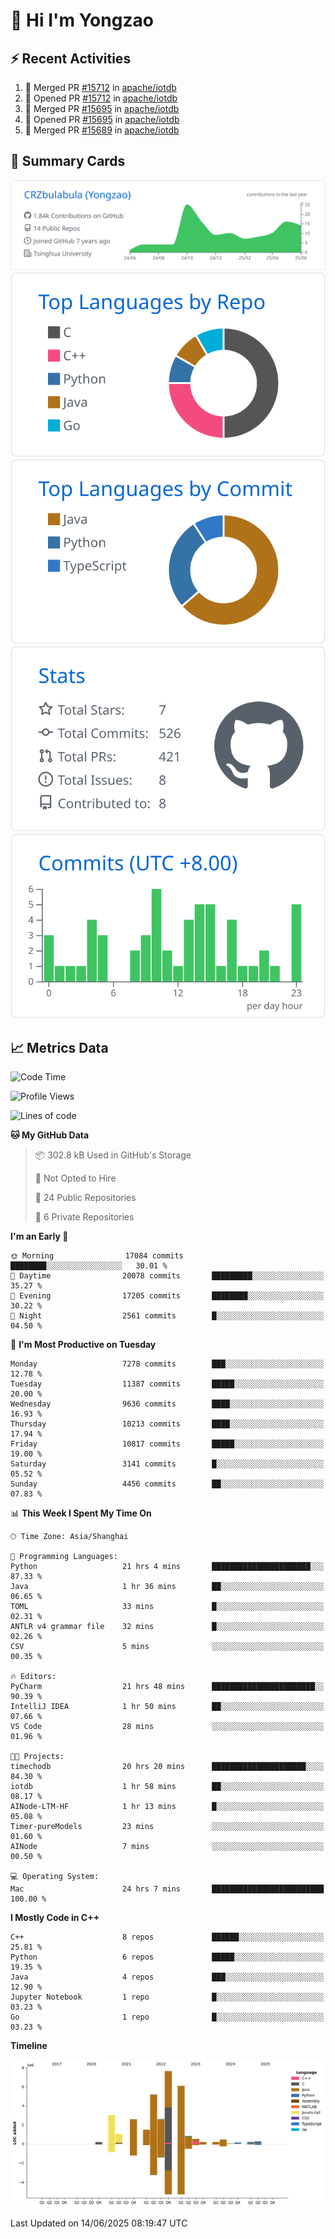 # 👋 Hi I'm Yongzao

## ⚡ Recent Activities
<!--START_SECTION:activity-->
1. 🎉 Merged PR [#15712](https://github.com/apache/iotdb/pull/15712) in [apache/iotdb](https://github.com/apache/iotdb)
2. 💪 Opened PR [#15712](https://github.com/apache/iotdb/pull/15712) in [apache/iotdb](https://github.com/apache/iotdb)
3. 🎉 Merged PR [#15695](https://github.com/apache/iotdb/pull/15695) in [apache/iotdb](https://github.com/apache/iotdb)
4. 💪 Opened PR [#15695](https://github.com/apache/iotdb/pull/15695) in [apache/iotdb](https://github.com/apache/iotdb)
5. 🎉 Merged PR [#15689](https://github.com/apache/iotdb/pull/15689) in [apache/iotdb](https://github.com/apache/iotdb)
<!--END_SECTION:activity-->

## 🎑 Summary Cards

[![](https://raw.githubusercontent.com/CRZbulabula/CRZbulabula/main/profile-summary-card-output/github/0-profile-details.svg)](https://github.com/vn7n24fzkq/github-profile-summary-cards)
[![](https://raw.githubusercontent.com/CRZbulabula/CRZbulabula/main/profile-summary-card-output/github/1-repos-per-language.svg)](https://github.com/vn7n24fzkq/github-profile-summary-cards) [![](https://raw.githubusercontent.com/CRZbulabula/CRZbulabula/main/profile-summary-card-output/github/2-most-commit-language.svg)](https://github.com/vn7n24fzkq/github-profile-summary-cards)
[![](https://raw.githubusercontent.com/CRZbulabula/CRZbulabula/main/profile-summary-card-output/github/3-stats.svg)](https://github.com/vn7n24fzkq/github-profile-summary-cards) [![](https://raw.githubusercontent.com/CRZbulabula/CRZbulabula/main/profile-summary-card-output/github/4-productive-time.svg)](https://github.com/vn7n24fzkq/github-profile-summary-cards)

## 📈 Metrics Data

<!--START_SECTION:waka-->
![Code Time](http://img.shields.io/badge/Code%20Time-925%20hrs%2040%20mins-blue)

![Profile Views](http://img.shields.io/badge/Profile%20Views-0-blue)

![Lines of code](https://img.shields.io/badge/From%20Hello%20World%20I%27ve%20Written-32.6%20million%20lines%20of%20code-blue)

**🐱 My GitHub Data** 

> 📦 302.8 kB Used in GitHub's Storage 
 > 
> 🚫 Not Opted to Hire
 > 
> 📜 24 Public Repositories 
 > 
> 🔑 6 Private Repositories 
 > 
**I'm an Early 🐤** 

```text
🌞 Morning                17084 commits       ████████░░░░░░░░░░░░░░░░░   30.01 % 
🌆 Daytime                20078 commits       █████████░░░░░░░░░░░░░░░░   35.27 % 
🌃 Evening                17205 commits       ████████░░░░░░░░░░░░░░░░░   30.22 % 
🌙 Night                  2561 commits        █░░░░░░░░░░░░░░░░░░░░░░░░   04.50 % 
```
📅 **I'm Most Productive on Tuesday** 

```text
Monday                   7278 commits        ███░░░░░░░░░░░░░░░░░░░░░░   12.78 % 
Tuesday                  11387 commits       █████░░░░░░░░░░░░░░░░░░░░   20.00 % 
Wednesday                9636 commits        ████░░░░░░░░░░░░░░░░░░░░░   16.93 % 
Thursday                 10213 commits       ████░░░░░░░░░░░░░░░░░░░░░   17.94 % 
Friday                   10817 commits       █████░░░░░░░░░░░░░░░░░░░░   19.00 % 
Saturday                 3141 commits        █░░░░░░░░░░░░░░░░░░░░░░░░   05.52 % 
Sunday                   4456 commits        ██░░░░░░░░░░░░░░░░░░░░░░░   07.83 % 
```


📊 **This Week I Spent My Time On** 

```text
🕑︎ Time Zone: Asia/Shanghai

💬 Programming Languages: 
Python                   21 hrs 4 mins       ██████████████████████░░░   87.33 % 
Java                     1 hr 36 mins        ██░░░░░░░░░░░░░░░░░░░░░░░   06.65 % 
TOML                     33 mins             █░░░░░░░░░░░░░░░░░░░░░░░░   02.31 % 
ANTLR v4 grammar file    32 mins             █░░░░░░░░░░░░░░░░░░░░░░░░   02.26 % 
CSV                      5 mins              ░░░░░░░░░░░░░░░░░░░░░░░░░   00.35 % 

🔥 Editors: 
PyCharm                  21 hrs 48 mins      ███████████████████████░░   90.39 % 
IntelliJ IDEA            1 hr 50 mins        ██░░░░░░░░░░░░░░░░░░░░░░░   07.66 % 
VS Code                  28 mins             ░░░░░░░░░░░░░░░░░░░░░░░░░   01.96 % 

🐱‍💻 Projects: 
timechodb                20 hrs 20 mins      █████████████████████░░░░   84.30 % 
iotdb                    1 hr 58 mins        ██░░░░░░░░░░░░░░░░░░░░░░░   08.17 % 
AINode-LTM-HF            1 hr 13 mins        █░░░░░░░░░░░░░░░░░░░░░░░░   05.08 % 
Timer-pureModels         23 mins             ░░░░░░░░░░░░░░░░░░░░░░░░░   01.60 % 
AINode                   7 mins              ░░░░░░░░░░░░░░░░░░░░░░░░░   00.50 % 

💻 Operating System: 
Mac                      24 hrs 7 mins       █████████████████████████   100.00 % 
```

**I Mostly Code in C++** 

```text
C++                      8 repos             ██████░░░░░░░░░░░░░░░░░░░   25.81 % 
Python                   6 repos             █████░░░░░░░░░░░░░░░░░░░░   19.35 % 
Java                     4 repos             ███░░░░░░░░░░░░░░░░░░░░░░   12.90 % 
Jupyter Notebook         1 repo              █░░░░░░░░░░░░░░░░░░░░░░░░   03.23 % 
Go                       1 repo              █░░░░░░░░░░░░░░░░░░░░░░░░   03.23 % 
```



**Timeline**

![Lines of Code chart](https://raw.githubusercontent.com/CRZbulabula/CRZbulabula/main/assets/bar_graph.png)


 Last Updated on 14/06/2025 08:19:47 UTC
<!--END_SECTION:waka-->

